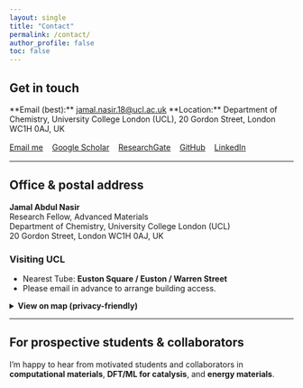 ```yaml
---
layout: single
title: "Contact"
permalink: /contact/
author_profile: false
toc: false
---
```


## Get in touch

<div class="notice--primary" markdown="1">
**Email (best):** <a href="mailto:jamal.nasir.18@ucl.ac.uk?subject=Inquiry%20from%20Jamal%20Lab%20website">jamal.nasir.18@ucl.ac.uk</a>  
**Location:** Department of Chemistry, University College London (UCL), 20 Gordon Street, London WC1H 0AJ, UK
</div>

<div style="display:flex;gap:1rem;flex-wrap:wrap;margin:1rem 0;">
  <a class="btn btn--primary" href="mailto:jamal.nasir.18@ucl.ac.uk?subject=Prospective%20collaboration&body=Hi%20Jamal%2C%0A%0AI'm%20reaching%20out%20about...">Email me</a>
  <a class="btn" href="https://scholar.google.com/citations?user=3z0kd50AAAAJ" target="_blank" rel="noopener">Google Scholar</a>
  <a class="btn" href="https://www.researchgate.net/profile/Jamal-Abdul-Nasir-2?ev=hdr_xprf" target="_blank" rel="noopener">ResearchGate</a>
  <a class="btn" href="https://github.com/Jamal-tech-git" target="_blank" rel="noopener">GitHub</a>
  <a class="btn" href="https://www.linkedin.com/" target="_blank" rel="noopener">LinkedIn</a>
</div>

---

## Office & postal address
**Jamal Abdul Nasir**  
Research Fellow, Advanced Materials  
Department of Chemistry, University College London (UCL)  
20 Gordon Street, London WC1H 0AJ, UK

### Visiting UCL
- Nearest Tube: **Euston Square / Euston / Warren Street**
- Please email in advance to arrange building access.

<details>
<summary><strong>View on map (privacy-friendly)</strong></summary>

- OpenStreetMap: <a href="https://www.openstreetmap.org/search?query=WC1H%200AJ" target="_blank" rel="noopener">open in OSM</a>  
- Google Maps: <a href="https://www.google.com/maps/search/?api=1&query=WC1H%200AJ" target="_blank" rel="noopener">open in Google Maps</a>

</details>

---

## For prospective students & collaborators
I’m happy to hear from motivated students and collaborators in **computational materials**, **DFT/ML for catalysis**, and **energy materials**.  

